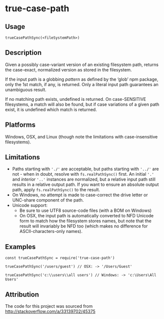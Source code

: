 true-case-path
==============

Usage
-----

`trueCasePathSync(<fileSystemPath>)`

Description
-----------

Given a possibly case-variant version of an existing filesystem path, returns the case-exact, normalized version as stored in the filesystem.

If the input path is a globbing *pattern* as defined by the ‘glob’ npm package, only the 1st match, if any, is returned. Only a literal input path guarantees an unambiguous result.

If no matching path exists, undefined is returned. On case-SENSITIVE filesystems, a match will also be found, but if case variations of a given path exist, it is undefined which match is returned.

Platforms
---------

Windows, OSX, and Linux (though note the limitations with case-insensitive filesystems).

Limitations
-----------

-   Paths starting with `'./'` are acceptable, but paths starting with `'../'` are not - when in doubt, resolve with `fs.realPathSync()` first. An initial `'.'` and *interior* `'..'` instances are normalized, but a relative input path still results in a relative output path. If you want to ensure an absolute output path, apply `fs.realPathSync()` to the result.
-   On Windows, no attempt is made to case-correct the drive letter or UNC-share component of the path.
-   Unicode support:
    -   Be sure to use UTF8 source-code files (with a BOM on Windows)
    -   On OSX, the input path is automatically converted to NFD Unicode form to match how the filesystem stores names, but note that the result will invariably be NFD too (which makes no difference for ASCII-characters-only names).

Examples
--------

    const trueCasePathSync = require('true-case-path')

    trueCasePathSync('/users/guest') // OSX: -> '/Users/Guest'

    trueCasePathSync('c:\\users\\all users') // Windows: -> 'c:\Users\All Users'

Attribution
-----------

The code for this project was sourced from <http://stackoverflow.com/a/33139702/45375>
